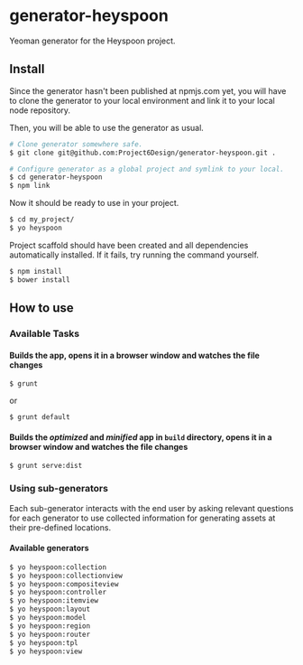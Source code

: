 # generator-heyspoon

Yeoman generator for the Heyspoon project.

## Install
Since the generator hasn't been published at npmjs.com yet, you will have to clone the generator to your local environment and link it to your local node repository.

Then, you will be able to use the generator as usual.

```bash
# Clone generator somewhere safe.
$ git clone git@github.com:Project6Design/generator-heyspoon.git .

# Configure generator as a global project and symlink to your local.
$ cd generator-heyspoon
$ npm link
```

Now it should be ready to use in your project.

```bash
$ cd my_project/
$ yo heyspoon
```

Project scaffold should have been created and all dependencies automatically installed. If it fails, try running the command yourself.

```bash
$ npm install
$ bower install
```


## How to use

### Available Tasks 

#### Builds the app, opens it in a browser window and watches the file changes
``` 
$ grunt 
```
or 
``` 
$ grunt default
```

#### Builds the _optimized_ and _minified_ app in ```build``` directory, opens it in a browser window and watches the file changes 
```
$ grunt serve:dist
```

### Using sub-generators
Each sub-generator interacts with the end user by asking relevant questions for each generator to use collected information for generating assets at their pre-defined locations.

#### Available generators 
```bash
$ yo heyspoon:collection
$ yo heyspoon:collectionview
$ yo heyspoon:compositeview
$ yo heyspoon:controller
$ yo heyspoon:itemview
$ yo heyspoon:layout
$ yo heyspoon:model
$ yo heyspoon:region
$ yo heyspoon:router
$ yo heyspoon:tpl
$ yo heyspoon:view
```
